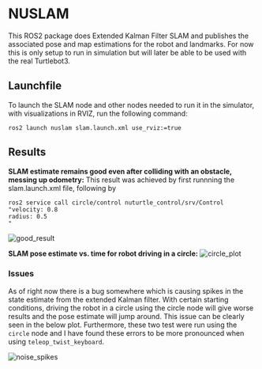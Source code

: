 # NUSLAM
This ROS2 package does Extended Kalman Filter SLAM and publishes
the associated pose and map estimations for the robot and landmarks.
For now this is only setup to run in simulation but will later be
able to be used with the real Turtlebot3.

## Launchfile
To launch the SLAM node and other nodes needed to run it in the simulator,
with visualizations in RVIZ, run the following command:

```
ros2 launch nuslam slam.launch.xml use_rviz:=true
```

## Results

**SLAM estimate remains good even after colliding with an obstacle, messing up odometry:**
This result was achieved by first runnning the slam.launch.xml file, following by 
```
ros2 service call circle/control nuturtle_control/srv/Control "velocity: 0.8
radius: 0.5
"
```
![good_result](https://user-images.githubusercontent.com/45540813/222725895-fcf66a30-96df-4d8f-ae8d-5e3d57093ddb.png)


**SLAM pose estimate vs. time for robot driving in a circle:**
![circle_plot](https://user-images.githubusercontent.com/45540813/222717511-c264f501-a403-43ce-b61c-3c0515437540.png)

### Issues
As of right now there is a bug somewhere which is causing spikes in the
state estimate from the extended Kalman filter. With certain starting conditions,
driving the robot in a circle using the circle node will give worse results
and the pose estimate will jump around. This issue can be clearly seen in
the below plot. Furthermore, these two test were run using the `circle` node
and I have found these errors to be more pronounced when using
`teleop_twist_keyboard`.

![noise_spikes](https://user-images.githubusercontent.com/45540813/222746914-8f2250c0-b8b0-44df-8cea-d066968dd2ad.png)

